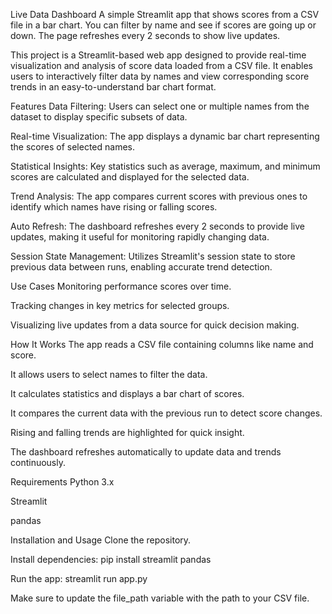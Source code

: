Live Data Dashboard
A simple Streamlit app that shows scores from a CSV file in a bar chart. You can filter by name and see if scores are going up or down. The page refreshes every 2 seconds to show live updates.






This project is a Streamlit-based web app designed to provide real-time visualization and analysis of score data loaded from a CSV file. It enables users to interactively filter data by names and view corresponding score trends in an easy-to-understand bar chart format.

Features
Data Filtering: Users can select one or multiple names from the dataset to display specific subsets of data.

Real-time Visualization: The app displays a dynamic bar chart representing the scores of selected names.

Statistical Insights: Key statistics such as average, maximum, and minimum scores are calculated and displayed for the selected data.

Trend Analysis: The app compares current scores with previous ones to identify which names have rising or falling scores.

Auto Refresh: The dashboard refreshes every 2 seconds to provide live updates, making it useful for monitoring rapidly changing data.

Session State Management: Utilizes Streamlit's session state to store previous data between runs, enabling accurate trend detection.

Use Cases
Monitoring performance scores over time.

Tracking changes in key metrics for selected groups.

Visualizing live updates from a data source for quick decision making.

How It Works
The app reads a CSV file containing columns like name and score.

It allows users to select names to filter the data.

It calculates statistics and displays a bar chart of scores.

It compares the current data with the previous run to detect score changes.

Rising and falling trends are highlighted for quick insight.

The dashboard refreshes automatically to update data and trends continuously.

Requirements
Python 3.x

Streamlit

pandas

Installation and Usage
Clone the repository.

Install dependencies: pip install streamlit pandas

Run the app: streamlit run app.py

Make sure to update the file_path variable with the path to your CSV file.
